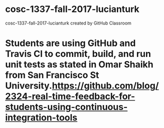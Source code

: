 # cosc-1337-fall-2017-lucianturk
cosc-1337-fall-2017-lucianturk created by GitHub Classroom

# Students are using GitHub and Travis CI to commit, build, and run unit tests as stated in Omar Shaikh from San Francisco St University.https://github.com/blog/2324-real-time-feedback-for-students-using-continuous-integration-tools
